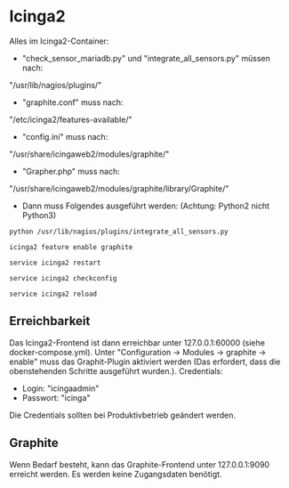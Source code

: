 # Icinga2

Alles im Icinga2-Container:

- "check_sensor_mariadb.py" und "integrate_all_sensors.py" müssen nach:

"/usr/lib/nagios/plugins/"

- "graphite.conf" muss nach:

"/etc/icinga2/features-available/"

- "config.ini" muss nach:

"/usr/share/icingaweb2/modules/graphite/"

- "Grapher.php" muss nach:

"/usr/share/icingaweb2/modules/graphite/library/Graphite/"

- Dann muss Folgendes ausgeführt werden: (Achtung: Python2 nicht Python3)

`python /usr/lib/nagios/plugins/integrate_all_sensors.py`

`icinga2 feature enable graphite`

`service icinga2 restart`

`service icinga2 checkconfig`

`service icinga2 reload`

## Erreichbarkeit

Das Icinga2-Frontend ist dann erreichbar unter 127.0.0.1:60000 (siehe docker-compose.yml). Unter "Configuration -> Modules -> graphite -> enable" muss das Graphit-Plugin aktiviert werden (Das erfordert, dass die obenstehenden Schritte ausgeführt wurden.). Credentials:

- Login: "icingaadmin"
- Passwort: "icinga"

Die Credentials sollten bei Produktivbetrieb geändert werden.

## Graphite

Wenn Bedarf besteht, kann das Graphite-Frontend unter 127.0.0.1:9090 erreicht werden. Es werden keine Zugangsdaten benötigt.
